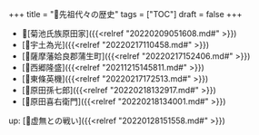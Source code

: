+++
title = "📂先祖代々の歴史"
tags = ["TOC"]
draft = false
+++

-   📝[菊池氏族原田家]({{<relref "20220209051608.md#" >}})
-   [📝宇土為光]({{<relref "20220217110458.md#" >}})
-   [📝薩摩藩姶良郡蒲生町]({{<relref "20220217152406.md#" >}})
-   [📝西郷隆盛]({{<relref "20211215145811.md#" >}})
-   [📝東條英機]({{<relref "20220217172513.md#" >}})
-   [📝原田孫七郎]({{<relref "20220218132917.md#" >}})
-   [📝原田喜右衛門]({{<relref "20220218134001.md#" >}})

up: [📂虚無との戦い]({{<relref "20220128151558.md#" >}})
